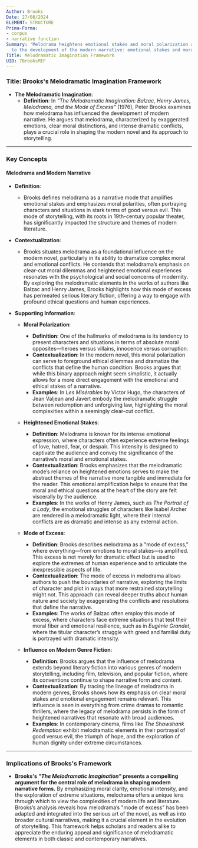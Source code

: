 ```yaml
---
Author: Brooks
Date: 27/08/2024
ELEMENT: STRUCTURE
Prima-Forma:
- corpus
- narrative function
Summary: 'Melodrama heightens emotional stakes and moral polarization and is central
  to the development of the modern narrative: emotional stakes and moral polarization.'
Title: Melodramatic Imagination Framework
UID: 7BrooksMIF
---
```

### Title: **Brooks's Melodramatic Imagination Framework**

- **The Melodramatic Imagination**:
  - **Definition**: In *"The Melodramatic Imagination: Balzac, Henry James, Melodrama, and the Mode of Excess"* (1976), Peter Brooks examines how melodrama has influenced the development of modern narrative. He argues that melodrama, characterized by exaggerated emotions, clear moral distinctions, and intense dramatic conflicts, plays a crucial role in shaping the modern novel and its approach to storytelling.

---

### **Key Concepts**

#### **Melodrama and Modern Narrative**

- **Definition**:
  - Brooks defines melodrama as a narrative mode that amplifies emotional stakes and emphasizes moral polarities, often portraying characters and situations in stark terms of good versus evil. This mode of storytelling, with its roots in 19th-century popular theater, has significantly impacted the structure and themes of modern literature.

- **Contextualization**:
  - Brooks situates melodrama as a foundational influence on the modern novel, particularly in its ability to dramatize complex moral and emotional conflicts. He contends that melodrama’s emphasis on clear-cut moral dilemmas and heightened emotional experiences resonates with the psychological and social concerns of modernity. By exploring the melodramatic elements in the works of authors like Balzac and Henry James, Brooks highlights how this mode of excess has permeated serious literary fiction, offering a way to engage with profound ethical questions and human experiences.

- **Supporting Information**:
  - **Moral Polarization**:
    - **Definition**: One of the hallmarks of melodrama is its tendency to present characters and situations in terms of absolute moral opposites—heroes versus villains, innocence versus corruption.
    - **Contextualization**: In the modern novel, this moral polarization can serve to foreground ethical dilemmas and dramatize the conflicts that define the human condition. Brooks argues that while this binary approach might seem simplistic, it actually allows for a more direct engagement with the emotional and ethical stakes of a narrative.
    - **Examples**: In *Les Misérables* by Victor Hugo, the characters of Jean Valjean and Javert embody the melodramatic struggle between redemption and unforgiving law, highlighting the moral complexities within a seemingly clear-cut conflict.

  - **Heightened Emotional Stakes**:
    - **Definition**: Melodrama is known for its intense emotional expression, where characters often experience extreme feelings of love, hatred, fear, or despair. This intensity is designed to captivate the audience and convey the significance of the narrative’s moral and emotional stakes.
    - **Contextualization**: Brooks emphasizes that the melodramatic mode’s reliance on heightened emotions serves to make the abstract themes of the narrative more tangible and immediate for the reader. This emotional amplification helps to ensure that the moral and ethical questions at the heart of the story are felt viscerally by the audience.
    - **Examples**: In the works of Henry James, such as *The Portrait of a Lady*, the emotional struggles of characters like Isabel Archer are rendered in a melodramatic light, where their internal conflicts are as dramatic and intense as any external action.

  - **Mode of Excess**:
    - **Definition**: Brooks describes melodrama as a "mode of excess," where everything—from emotions to moral stakes—is amplified. This excess is not merely for dramatic effect but is used to explore the extremes of human experience and to articulate the inexpressible aspects of life.
    - **Contextualization**: The mode of excess in melodrama allows authors to push the boundaries of narrative, exploring the limits of character and plot in ways that more restrained storytelling might not. This approach can reveal deeper truths about human nature and society by exaggerating the conflicts and resolutions that define the narrative.
    - **Examples**: The works of Balzac often employ this mode of excess, where characters face extreme situations that test their moral fiber and emotional resilience, such as in *Eugénie Grandet*, where the titular character’s struggle with greed and familial duty is portrayed with dramatic intensity.

  - **Influence on Modern Genre Fiction**:
    - **Definition**: Brooks argues that the influence of melodrama extends beyond literary fiction into various genres of modern storytelling, including film, television, and popular fiction, where its conventions continue to shape narrative form and content.
    - **Contextualization**: By tracing the lineage of melodrama in modern genres, Brooks shows how its emphasis on clear moral stakes and emotional engagement remains relevant. This influence is seen in everything from crime dramas to romantic thrillers, where the legacy of melodrama persists in the form of heightened narratives that resonate with broad audiences.
    - **Examples**: In contemporary cinema, films like *The Shawshank Redemption* exhibit melodramatic elements in their portrayal of good versus evil, the triumph of hope, and the exploration of human dignity under extreme circumstances.

---

### **Implications of Brooks's Framework**

- **Brooks's *"The Melodramatic Imagination"* presents a compelling argument for the central role of melodrama in shaping modern narrative forms.** By emphasizing moral clarity, emotional intensity, and the exploration of extreme situations, melodrama offers a unique lens through which to view the complexities of modern life and literature. Brooks’s analysis reveals how melodrama’s "mode of excess" has been adapted and integrated into the serious art of the novel, as well as into broader cultural narratives, making it a crucial element in the evolution of storytelling. This framework helps scholars and readers alike to appreciate the enduring appeal and significance of melodramatic elements in both classic and contemporary narratives.
